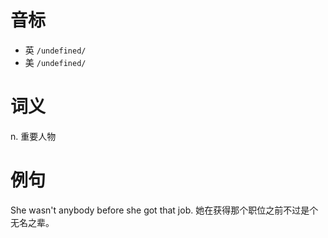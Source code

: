 # 音标

- 英 `/undefined/`
- 美 `/undefined/`

# 词义

n. 重要人物


# 例句

She wasn't anybody before she got that job.
她在获得那个职位之前不过是个无名之辈。


